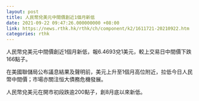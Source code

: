 ```yaml
---
layout: post
title: 人民幣兌美元中間價創近1個月新低
date: 2021-09-22 09:47:26.000000000 +08:00
link: https://news.rthk.hk/rthk/ch/component/k2/1611721-20210922.htm
categories: rthk
---
```


人民幣兌美元中間價創近1個月新低，報6.4693兌1美元，較上交易日中間價下跌166點子。

在美國聯儲局公布議息結果及聲明前，美元上升至1個月高位附近，拉低今日人民幣中間價；市場亦關注恒大債務危機發展。

人民幣兌美元在開市初段跌逾200點子，創8月底以來新低。
